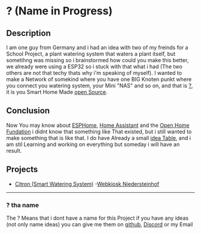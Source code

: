 # ? (Name in Progress)
## Description

I am one guy from Germany and i had an idea with two of my freinds for a School Project, a plant watering system that waters a plant itself, but sometihng was missing so i brainstormed how could you make this better, we already were using a ESP32 so i stuck with that what i had (The two others are not that techy thats why i'm speaking of myself). I wanted to make a Network of somekind where you have one BIG Knoten punkt where you connect you watering system, your Mini "NAS" and so on, and that is [?](#-tha-name), it is you Smart Home Made [open Source][3]. 

## Conclusion

Now You may know about [ESPHome][4], [Home Assistant][5] and the [Open Home Fundation][6] i didnt know that something like That existed, but i still wanted to make something that is like that.
I do have Already a small [idea Table](#projects), and i am stil Learning and working on everything but someday i will have an result.

## Projects

- [Citron (Smart Watering System)](https://official-pepe.github.io/Web/Projects/Project-Citron/Citron.html)
-[Webkiosk Niedersteinhof](https://official-pepe.github.io/Web/Projects/Webkiosk-Niedersteinhof/Web/Webview-home.html)
---

### ? tha name

The ? Means that i dont have a name for this Project if you have any ideas (not only name ideas) you can give me them on [github][1], [Discord][2] or my Email


  [1]: https://github.com/Official-Pepe/Web
  [2]: https://discord.gg/W6jBRcRZB2
  [3]: https://en.wikipedia.org/wiki/Open_source
  [4]: https://esphome.io/
  [5]: https://www.home-assistant.io/
  [6]: https://www.openhomefoundation.org/
